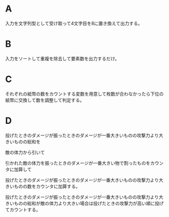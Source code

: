 # A

入力を文字列型として受け取って4文字目を8に置き換えて出力する。

# B

入力をソートして重複を除去して要素数を出力するだけ。

# C

それぞれの紙幣の数をカウントする変数を用意して枚数が合わなかったら下位の紙幣に交換して数を調整して判定する。

# D

投げたときのダメージが振ったときのダメージが一番大きいものの攻撃力より大きいものの総和を

敵の体力から引いて

引かれた敵の体力を振ったときのダメージが一番大きい物で割ったものをカウンタに加算して

投げたときのダメージが振ったときのダメージが一番大きいものの攻撃力より大きいものの数をカウンタに加算する。

投げたときのダメージが振ったときのダメージが一番大きいものの攻撃力より大きいものの総和が敵の体力より大きい場合は投げたときの攻撃力が高い順に投げてカウントする。